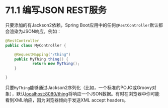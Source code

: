# 71.1 编写JSON REST服务

只要添加的有Jackson2依赖，Spring Boot应用中的任何`@RestController`默认都会渲染为JSON响应，例如：

```java
@RestController
public class MyController {

    @RequestMapping("/thing")
    public MyThing thing() {
            return new MyThing();
    }

}
```

只要`MyThing`能够通过Jackson2序列化（比如，一个标准的POJO或Groovy对象），默认[localhost:8080/thing](http://localhost:8080/thing)将响应一个JSON数据。有时在浏览器中你可能看到XML响应，因为浏览器倾向于发送XML accept headers。

